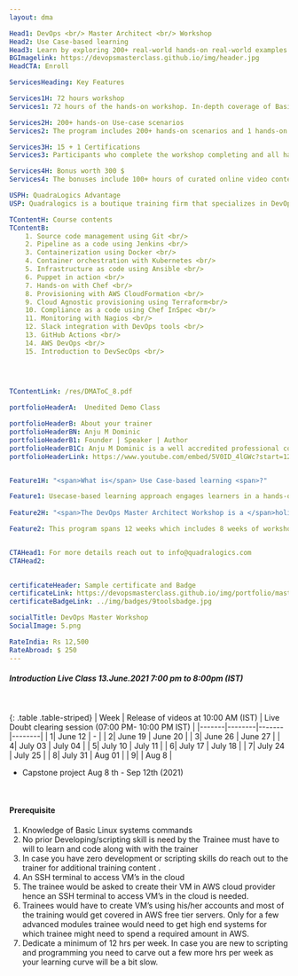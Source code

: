 ```yaml
---
layout: dma

Head1: DevOps <br/> Master Architect <br/> Workshop 
Head2: Use Case-based learning
Head3: Learn by exploring 200+ real-world hands-on real-world examples
BGImagelink: https://devopsmasterclass.github.io/img/header.jpg
HeadCTA: Enroll

ServicesHeading: Key Features

Services1H: 72 hours workshop 
Services1: 72 hours of the hands-on workshop. In-depth coverage of Basic to Advanced topics, ideal for beginners and experienced. 45 hours of workshop content & 24 hours LIVE doubt clearing session included.

Services2H: 200+ hands-on Use-case scenarios
Services2: The program includes 200+ hands-on scenarios and 1 hands-on capstone project to ensure learning is more practical than just being theoretical. 

Services3H: 15 + 1 Certifications  
Services3: Participants who complete the workshop completing and all hands-on assignments would be awarded a verifiable digital credential hosted on certifyme.online . 

Services4H: Bonus worth 300 $
Services4: The bonuses include 100+ hours of curated online video contents , Life time acess to QLs DevOps Community and 5 years of LMS access.

USPH: QuadraLogics Advantage
USP: Quadralogics is a boutique training firm that specializes in DevOps training and consulting. Since our inception in 2014, QuadraLogics has facilitated more than 150+ corporate and public workshops enabling more than 10000+ practitioners. We are trusted partners with global brands like Pluralsight, Udacity, Coursera, etc and enable them in designing/delivering technical content and training. Quadralogics today is one of the most trusted training/content producers and a premium player in the B2B DevOps market. Building on our experience, our industry experts have carefully handcrafted the workshop "DevOps Master Architect". We use a technique called “Task-based learning”. In this approach, the practitioner learns by exploring 200+ hands-on, real-life scenarios. This unique style enables the practitioner to be more competent and highly productive after the workshop.

TContentH: Course contents
TContentB: 
    1. Source code management using Git <br/>
    2. Pipeline as a code using Jenkins <br/>
    3. Containerization using Docker <br/>
    4. Container orchestration with Kubernetes <br/>
    5. Infrastructure as code using Ansible <br/>
    6. Puppet in action <br/>
    7. Hands-on with Chef <br/>
    8. Provisioning with AWS CloudFormation <br/>
    9. Cloud Agnostic provisioning using Terraform<br/>
    10. Compliance as a code using Chef InSpec <br/>
    11. Monitoring with Nagios <br/>
    12. Slack integration with DevOps tools <br/>
    13. GitHub Actions <br/>
    14. AWS DevOps <br/>
    15. Introduction to DevSecOps <br/>

    
    

TContentLink: /res/DMAToC_8.pdf

portfolioHeaderA:  Unedited Demo Class 

portfolioHeaderB: About your trainer
portfolioHeaderBN: Anju M Dominic
portfolioHeaderB1: Founder | Speaker | Author
portfolioHeaderB1C: Anju M Dominic is a well accredited professional corporate trainer and consultant in the field of DevOps . She has conducted over 150+ hands-on workshops across different product and service companies. She is also a trainer/author across various training companies including PluralSight, Edureka, KnowledgeHut, etc. She is currently the Principal consultant and founder of QuadraLogics, a boutique training/consulting firm. Anju is well known for her contributions to technical articles which includes two books and several whitepapers in the field of software engineering. She is also a regular speaker for many DevOps and Agile conferences
portfolioHeaderLink: https://www.youtube.com/embed/5V0ID_4lGWc?start=12


Feature1H: "<span>What is</span> Use Case-based learning <span>?"

Feature1: Usecase-based learning approach engages learners in a hands-on exercise of specific scenarios that resemble real-world examples. This learner-centric method helps learners gain not only the required knowledge but the key skill to apply the gained knowledge. Focusing on learning how to apply knowledge is essential for practical subjects like DevOps. In our 12 weeks DevOps Master Architect program we use Use Case-based learning technique. Our practitioner learns by exploring 200+ hands-on, real-life scenarios. 
 
Feature2H: "<span>The DevOps Master Architect Workshop is a </span>holistic, comprehensive program <span>that covers 15 most leading technology used across the DevOps spectrum.</span>"

Feature2: This program spans 12 weeks which includes 8 weeks of workshops and 4 weeks for a capstone project.The program also includes 3 hours of dedicated LIVE doubt clearing sessions for every 6 hours of self-paced workshop content to ensure your doubts are cleared and you are confident on the subject. In order to ensure high quality, we only intake a maximum of 20 students per LIVE doubt clearing session


CTAHead1: For more details reach out to info@quadralogics.com
CTAHead2:
                      

certificateHeader: Sample certificate and Badge 
certificateLink: https://devopsmasterclass.github.io/img/portfolio/master.jpg
certificateBadgeLink: ../img/badges/9toolsbadge.jpg

socialTitle: DevOps Master Workshop
SocialImage: 5.png

RateIndia: Rs 12,500
RateAbroad: $ 250
---
```

##### Introduction Live Class  13.June.2021  7:00 pm to 8:00pm (IST)
<br>

{: .table .table-striped}
| Week        | Release of videos at 10:00 AM (IST)   |  Live Doubt clearing session (07:00 PM- 10:00 PM IST) |
|-------|--------|-------|--------|
| 1| June 12 | - | 
| 2| June 19 |  June 20 | 
| 3| June 26 | June 27 | 
| 4| July 03 |  July 04 | 
| 5| July 10  | July 11 | 
| 6| July 17  | July 18 | 
| 7| July 24  | July 25 | 
| 8| July 31 |  Aug 01 | 
| 9|  |  Aug 8 | 

* Capstone project Aug 8 th - Sep 12th (2021)

<br>

#### Prerequisite

1. Knowledge of Basic Linux systems commands
2. No prior Developing/scripting skill is need by the Trainee must have to will to learn and code along with with the trainer
3. In case you have zero development or scripting skills do reach out to the trainer for additional training content . 
4. An SSH terminal to access VM’s in the cloud
5. The trainee would be asked to create their VM in AWS cloud provider hence an SSH terminal to access VM’s in the cloud is needed.
6. Trainees would have to create VM’s using his/her accounts and most of the training would get covered in AWS free tier servers. Only for a few advanced modules trainee would need to get high end systems for which trainee might need to spend a required amount in AWS.
7. Dedicate a minimum of 12 hrs per week. In case you are new to scripting and programming you need to carve out a few more hrs per week as your learning curve will be a bit slow.

